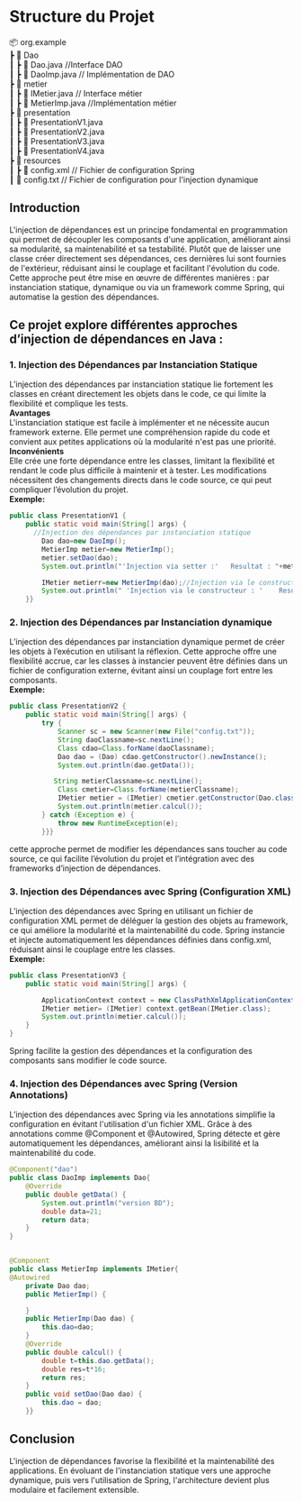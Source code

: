 #  Structure du Projet  

📦 org.example <br> 
 ┣ 📂 Dao <br> 
 ┃ ┣ 📜 Dao.java          //Interface DAO    <br> 
 ┃ ┣ 📜 DaoImp.java       // Implémentation de DAO    <br> 
 ┣ 📂 metier   <br> 
 ┃ ┣ 📜 IMetier.java      // Interface métier   <br> 
 ┃ ┣ 📜 MetierImp.java    //Implémentation métier   <br> 
 ┣ 📂 presentation  <br> 
 ┃ ┣ 📜 PresentationV1.java    <br> 
 ┃ ┣ 📜 PresentationV2.java     <br> 
 ┃ ┣ 📜 PresentationV3.java    <br> 
  ┃ ┣ 📜 PresentationV4.java    <br> 
 ┣ 📂 resources  <br> 
 ┃ ┣ 📜 config.xml         // Fichier de configuration Spring    <br> 
 ┃ 📜 config.txt         // Fichier de configuration pour l'injection dynamique    <br> 


## Introduction  <br>
L'injection de dépendances est un principe fondamental en programmation qui permet de découpler les composants d'une application, améliorant ainsi sa modularité, sa maintenabilité et sa testabilité. Plutôt que de laisser une classe créer directement ses dépendances, ces dernières lui sont fournies de l'extérieur, réduisant ainsi le couplage et facilitant l'évolution du code. Cette approche peut être mise en œuvre de différentes manières : par instanciation statique, dynamique ou via un framework comme Spring, qui automatise la gestion des dépendances.


##  Ce projet explore différentes approches d’injection de dépendances en Java :  <br> 

### 1. Injection des Dépendances par Instanciation Statique <br>
L’injection des dépendances par instanciation statique lie fortement les classes en créant directement les objets dans le code, ce qui limite la flexibilité et complique les tests. <br>
**Avantages** <br>
L'instanciation statique est facile à implémenter et ne nécessite aucun framework externe. Elle permet une compréhension rapide du code et convient aux petites applications où la modularité n'est pas une priorité. <br>
**Inconvénients** <br>
Elle crée une forte dépendance entre les classes, limitant la flexibilité et rendant le code plus difficile à maintenir et à tester. Les modifications nécessitent des changements directs dans le code source, ce qui peut compliquer l’évolution du projet.<br>
**Exemple:**
```java
public class PresentationV1 {
    public static void main(String[] args) {
      //Injection des dépendances par instanciation statique
        Dao dao=new DaoImp();
        MetierImp metier=new MetierImp();
        metier.setDao(dao);
        System.out.println("'Injection via setter :'   Resultat : "+metier.calcul());

        IMetier metierr=new MetierImp(dao);//Injection via le constructeur
        System.out.println(" 'Injection via le constructeur : '    Resultat : "+metier.calcul());
    }}
```

### 2. Injection des Dépendances par Instanciation dynamique <br>
L’injection des dépendances par instanciation dynamique permet de créer les objets à l’exécution en utilisant la réflexion. Cette approche offre une flexibilité accrue, car les classes à instancier peuvent être définies dans un fichier de configuration externe, évitant ainsi un couplage fort entre les composants. <br>
**Exemple:**
```java
public class PresentationV2 {
    public static void main(String[] args) {
        try {
            Scanner sc = new Scanner(new File("config.txt"));
            String daoClassname=sc.nextLine();
            Class cdao=Class.forName(daoClassname);
            Dao dao = (Dao) cdao.getConstructor().newInstance();
            System.out.println(dao.getData());

           String metierClassname=sc.nextLine();
            Class cmetier=Class.forName(metierClassname);
            IMetier metier = (IMetier) cmetier.getConstructor(Dao.class).newInstance(dao);
            System.out.println(metier.calcul());
        } catch (Exception e) {
            throw new RuntimeException(e);
        }}}

```
cette approche permet de modifier les dépendances sans toucher au code source, ce qui facilite l’évolution du projet et l’intégration avec des frameworks d’injection de dépendances. <br>

### 3. Injection des Dépendances avec Spring (Configuration XML) <br>
L’injection des dépendances avec Spring en utilisant un fichier de configuration XML permet de déléguer la gestion des objets au framework, ce qui améliore la modularité et la maintenabilité du code. Spring instancie et injecte automatiquement les dépendances définies dans config.xml, réduisant ainsi le couplage entre les classes. <br>
**Exemple:**

```java
public class PresentationV3 {
    public static void main(String[] args) {

        ApplicationContext context = new ClassPathXmlApplicationContext("config.xml");
        IMetier metier= (IMetier) context.getBean(IMetier.class);
        System.out.println(metier.calcul());
    }
}
```
Spring facilite la gestion des dépendances et la configuration des composants sans modifier le code source. 


### 4. Injection des Dépendances avec Spring (Version Annotations) <br>

L’injection des dépendances avec Spring via les annotations simplifie la configuration en évitant l'utilisation d'un fichier XML. Grâce à des annotations comme @Component et @Autowired, Spring détecte et gère automatiquement les dépendances, améliorant ainsi la lisibilité et la maintenabilité du code. <br>

```java
@Component("dao")
public class DaoImp implements Dao{
    @Override
    public double getData() {
        System.out.println("version BD");
        double data=21;
        return data;
    }
}
```
```java

@Component
public class MetierImp implements IMetier{
@Autowired
    private Dao dao;
    public MetierImp() {

    }
    public MetierImp(Dao dao) {
        this.dao=dao;
    }
    @Override
    public double calcul() {
        double t=this.dao.getData();
        double res=t*16;
        return res;
    }
    public void setDao(Dao dao) {
        this.dao = dao;
    }}
```

## Conclusion <br>
L'injection de dépendances favorise la flexibilité et la maintenabilité des applications. En évoluant de l'instanciation statique vers une approche dynamique, puis vers l'utilisation de Spring, l'architecture devient plus modulaire et facilement extensible.


